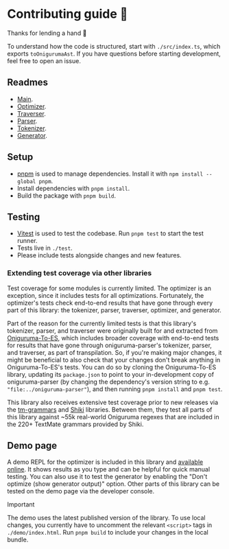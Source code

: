 # Contributing guide 🧩

Thanks for lending a hand 👋

To understand how the code is structured, start with `./src/index.ts`, which exports `toOnigurumaAst`. If you have questions before starting development, feel free to open an issue.

## Readmes

- [Main](https://github.com/slevithan/oniguruma-parser/blob/main/README.md).
- [Optimizer](https://github.com/slevithan/oniguruma-parser/blob/main/src/optimizer/README.md).
- [Traverser](https://github.com/slevithan/oniguruma-parser/blob/main/src/traverser/README.md).
- [Parser](https://github.com/slevithan/oniguruma-parser/blob/main/src/parser/README.md).
- [Tokenizer](https://github.com/slevithan/oniguruma-parser/blob/main/src/tokenizer/README.md).
- [Generator](https://github.com/slevithan/oniguruma-parser/blob/main/src/generator/README.md).

## Setup

- [pnpm](https://pnpm.io/) is used to manage dependencies. Install it with `npm install --global pnpm`.
- Install dependencies with `pnpm install`.
- Build the package with `pnpm build`.

## Testing

- [Vitest](https://vitest.dev/) is used to test the codebase. Run `pnpm test` to start the test runner.
- Tests live in `./test`.
- Please include tests alongside changes and new features.

### Extending test coverage via other libraries

Test coverage for some modules is currently limited. The optimizer is an exception, since it includes tests for all optimizations. Fortunately, the optimizer's tests check end-to-end results that have gone through every part of this library: the tokenizer, parser, traverser, optimizer, and generator.

Part of the reason for the currently limited tests is that this library's tokenizer, parser, and traverser were originally built for and extracted from [Oniguruma-To-ES](https://github.com/slevithan/oniguruma-to-es), which includes broader coverage with end-to-end tests for results that have gone through oniguruma-parser's tokenizer, parser, and traverser, as part of transpilation. So, if you're making major changes, it might be beneficial to also check that your changes don't break anything in Oniguruma-To-ES's tests. You can do so by cloning the Oniguruma-To-ES library, updating its `package.json` to point to your in-development copy of oniguruma-parser (by changing the dependency's version string to e.g. `"file:../oniguruma-parser"`), and then running `pnpm install` and `pnpm test`.

This library also receives extensive test coverage prior to new releases via the [tm-grammars](https://github.com/shikijs/textmate-grammars-themes) and [Shiki](https://github.com/shikijs/shiki) libraries. Between them, they test all parts of this library against ~55k real-world Oniguruma regexes that are included in the 220+ TextMate grammars provided by Shiki.

## Demo page

A demo REPL for the optimizer is included in this library and [available online](https://slevithan.github.io/oniguruma-parser/demo/). It shows results as you type and can be helpful for quick manual testing. You can also use it to test the generator by enabling the "Don't optimize (show generator output)" option. Other parts of this library can be tested on the demo page via the developer console.

> [!IMPORTANT]
> The demo uses the latest published version of the library. To use local changes, you currently have to uncomment the relevant `<script>` tags in `./demo/index.html`. Run `pnpm build` to include your changes in the local bundle.
